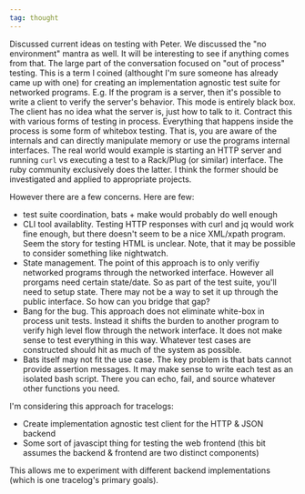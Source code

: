 ```yaml
---
tag: thought
---
```


Discussed current ideas on testing with Peter. We discussed the "no
environment" mantra as well. It will be interesting to see if anything
comes from that. The large part of the conversation focused on "out of
process" testing. This is a term I coined (althought I'm sure someone
has already came up with one) for creating an implementation agnostic
test suite for networked programs. E.g. If the program is a server,
then it's possible to write a client to verify the server's behavior.
This mode is entirely black box. The client has no idea what the
server is, just how to talk to it. Contract this with various forms of
testing in process. Everything that happens inside the process is some
form of whitebox testing. That is, you are aware of the internals and
can directly manipulate memory or use the programs internal
interfaces. The real world would example is starting an HTTP server
and running `curl` vs executing a test to a Rack/Plug (or similar)
interface. The ruby community exclusively does the latter. I think the
former should be investigated and applied to appropriate projects.

However there are a few concerns. Here are few:

* test suite coordination, bats + make would probably do well enough
* CLI tool availablity. Testing HTTP responses with curl and jq would
	work fine enough, but there doesn't seem to be a nice XML/xpath
	program. Seem the story for testing HTML is unclear. Note, that it
	may be possible to consider something like nightwatch.
* State management. The point of this approach is to only verifiy
	networked programs through the networked interface. However all
	prorgams need certain state/date. So as part of the test suite,
	you'll need to setup state. There may not be a way to set it up
	through the public interface. So how can you bridge that gap?
* Bang for the bug. This approach does not eliminate white-box in
	process unit tests. Instead it shifts the burden to another program
	to verify high level flow through the network interface. It does not
	make sense to test everything in this way. Whatever test cases are
	constructed should hit as much of the system as possible.
* Bats itself may not fit the use case. The key problem is that bats
	cannot provide assertion messages. It may make sense to write each
	test as an isolated bash script. There you can echo, fail, and
	source whatever other functions you need.

I'm considering this approach for tracelogs:

* Create implementation agnostic test client for the HTTP & JSON
	backend
* Some sort of javascipt thing for testing the web frontend (this bit
	assumes the backend & frontend are two distinct components)

This allows me to experiment with different backend implementations
(which is one tracelog's primary goals).
